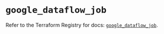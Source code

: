 # `google_dataflow_job`

Refer to the Terraform Registry for docs: [`google_dataflow_job`](https://registry.terraform.io/providers/hashicorp/google-beta/6.34.1/docs/resources/google_dataflow_job).
